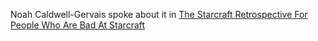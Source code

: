 Noah Caldwell-Gervais spoke about it in [The Starcraft Retrospective For People Who Are Bad At Starcraft](https://youtu.be/0r0RCLa8crg)
